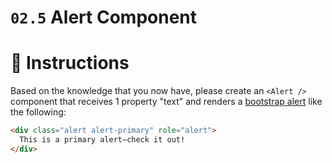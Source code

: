 # `02.5` Alert Component

# :speech_balloon: Instructions

Based on the knowledge that you now have, please create an `<Alert />` component that receives 1 property "text" and renders a [bootstrap alert](https://getbootstrap.com/docs/4.0/components/alerts/#examples) like the following:

```html
<div class="alert alert-primary" role="alert">
  This is a primary alert—check it out!
</div>
```